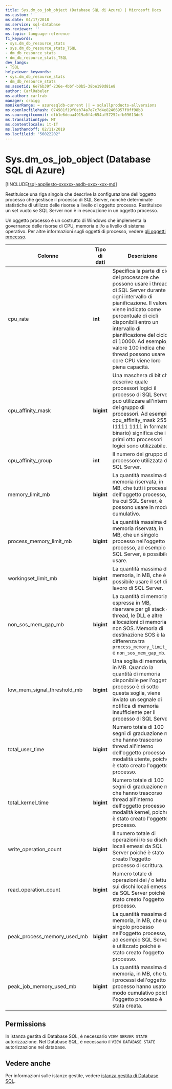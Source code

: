 ```yaml
---
title: Sys.dm_os_job_object (Database SQL di Azure) | Microsoft Docs
ms.custom: ''
ms.date: 04/17/2018
ms.service: sql-database
ms.reviewer: ''
ms.topic: language-reference
f1_keywords:
- sys.dm_db_resource_stats
- sys.dm_db_resource_stats_TSQL
- dm_db_resource_stats
- dm_db_resource_stats_TSQL
dev_langs:
- TSQL
helpviewer_keywords:
- sys.dm_db_resource_stats
- dm_db_resource_stats
ms.assetid: 6e76b39f-236e-4bbf-b0b5-38be190d81e8
author: CarlRabeler
ms.author: carlrab
manager: craigg
monikerRange: = azuresqldb-current || = sqlallproducts-allversions
ms.openlocfilehash: 074981f19f0eb74a7e7c7d4e82466957f0ff98b8
ms.sourcegitcommit: dfb1e6deaa4919a0f4e654af57252cfb09613dd5
ms.translationtype: MT
ms.contentlocale: it-IT
ms.lasthandoff: 02/11/2019
ms.locfileid: "56022202"
---
```

# <a name="sysdmosjobobject-azure-sql-database"></a>Sys.dm_os_job_object (Database SQL di Azure)
[!INCLUDE[tsql-appliesto-xxxxxx-asdb-xxxx-xxx-md](../../includes/tsql-appliesto-xxxxxx-asdb-xxxx-xxx-md.md)]

Restituisce una riga singola che descrive la configurazione dell'oggetto processo che gestisce il processo di SQL Server, nonché determinate statistiche di utilizzo delle risorse a livello di oggetto processo. Restituisce un set vuoto se SQL Server non è in esecuzione in un oggetto processo. 

Un oggetto processo è un costrutto di Windows che implementa la governance delle risorse di CPU, memoria e i/o a livello di sistema operativo. Per altre informazioni sugli oggetti di processo, vedere [gli oggetti processo](/windows/desktop/ProcThread/job-objects). 
  
|Colonne|Tipo di dati|Descrizione|  
|-------------|---------------|-----------------|  
|cpu_rate|**int**|Specifica la parte di cicli del processore che possono usare i thread di SQL Server durante ogni intervallo di pianificazione. Il valore viene indicato come percentuale di cicli disponibili entro un intervallo di pianificazione del ciclo di 10000. Ad esempio, il valore 100 indica che i thread possono usare core CPU viene loro piena capacità.|
|cpu_affinity_mask|**bigint**|Una maschera di bit che descrive quale processori logici il processo di SQL Server può utilizzare all'interno del gruppo di processori. Ad esempio, cpu_affinity_mask 255 (1111 1111 in formato binario) significa che i primi otto processori logici sono utilizzabile.|
|cpu_affinity_group|**int**|Il numero del gruppo del processore utilizzata da SQL Server.|
|memory_limit_mb|**bigint**|La quantità massima di memoria riservata, in MB, che tutti i processi dell'oggetto processo, tra cui SQL Server, è possono usare in modo cumulativo.| 
|process_memory_limit_mb |**bigint**|La quantità massima di memoria riservata, in MB, che un singolo processo nell'oggetto processo, ad esempio SQL Server, è possibile usare.|
|workingset_limit_mb |**bigint**|La quantità massima di memoria, in MB, che è possibile usare il set di lavoro di SQL Server.|
|non_sos_mem_gap_mb|**bigint**|La quantità di memoria, espressa in MB, riservare per gli stack di thread, le DLL e altre allocazioni di memoria non SOS. Memoria di destinazione SOS è la differenza tra `process_memory_limit_mb` e `non_sos_mem_gap_mb`.| 
|low_mem_signal_threshold_mb|**bigint**|Una soglia di memoria, in MB. Quando la quantità di memoria disponibile per l'oggetto processo è di sotto questa soglia, viene inviato un segnale di notifica di memoria insufficiente per il processo di SQL Server. |
|total_user_time|**bigint**|Numero totale di 100 segni di graduazione ns che hanno trascorso thread all'interno dell'oggetto processo in modalità utente, poiché è stato creato l'oggetto processo. |
|total_kernel_time |**bigint**|Numero totale di 100 segni di graduazione ns che hanno trascorso thread all'interno dell'oggetto processo in modalità kernel, poiché è stato creato l'oggetto processo. |
|write_operation_count |**bigint**|Il numero totale di operazioni i/o su dischi locali emessi da SQL Server poiché è stato creato l'oggetto processo di scrittura. |
|read_operation_count |**bigint**|Numero totale di operazioni dei / o lettura sui dischi locali emessi da SQL Server poiché è stato creato l'oggetto processo. |
|peak_process_memory_used_mb|**bigint**|La quantità massima di memoria, in MB, che un singolo processo nell'oggetto processo, ad esempio SQL Server, è utilizzato poiché è stato creato l'oggetto processo.| 
|peak_job_memory_used_mb|**bigint**|La quantità massima di memoria, in MB, che tutti i processi dell'oggetto processo hanno usato in modo cumulativo poiché l'oggetto processo è stata creata.|
  
## <a name="permissions"></a>Permissions  
In istanza gestita di Database SQL, è necessario `VIEW SERVER STATE` autorizzazione. Nel Database SQL, è necessario il `VIEW DATABASE STATE` autorizzazione nel database.  
 
## <a name="see-also"></a>Vedere anche  

Per informazioni sulle istanze gestite, vedere [istanza gestita di Database SQL](https://docs.microsoft.com/azure/sql-database/sql-database-managed-instance).
  
